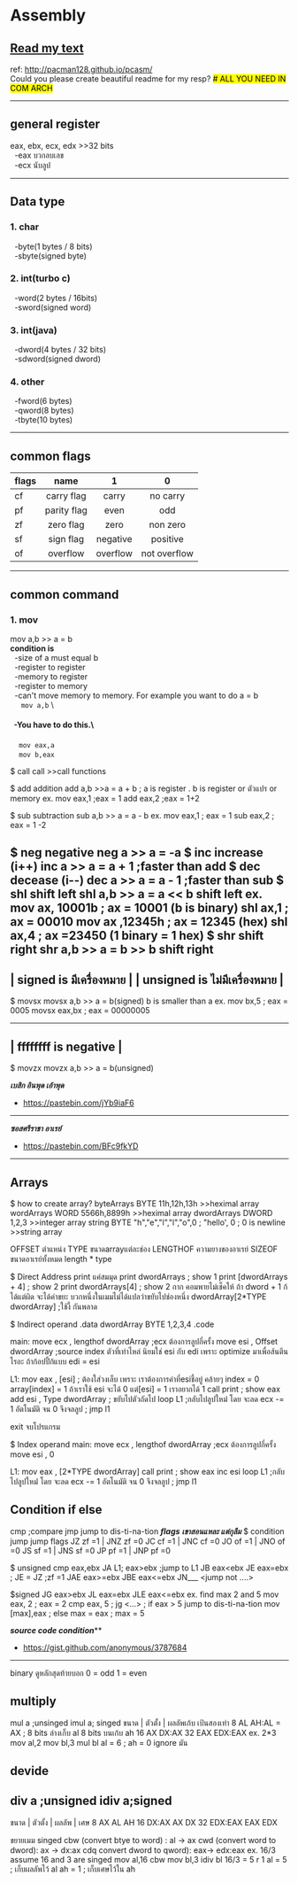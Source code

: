# Assembly
## [Read my text](https://github.com/itsmebabysmiley/Assembly/blob/master/text)
ref:
http://pacman128.github.io/pcasm/  
Could you please create beautiful readme for my resp?
<mark># ALL YOU NEED IN COM ARCH </mark>
***
## general register 
eax, ebx, ecx, edx  >>32 bits  
&nbsp;&nbsp;-eax บวกลบเลข  
&nbsp;&nbsp;-ecx นับลูป  
***
## Data type  
### 1. char  
&nbsp;&nbsp;-byte(1 bytes / 8 bits)  
&nbsp;&nbsp;-sbyte(signed byte)  
### 2. int(turbo c)  
&nbsp;&nbsp;-word(2 bytes / 16bits)  
&nbsp;&nbsp;-sword(signed word)  
### 3. int(java)  
&nbsp;&nbsp;-dword(4 bytes / 32 bits)    
&nbsp;&nbsp;-sdword(signed dword)  
### 4. other
&nbsp;&nbsp;-fword(6 bytes)  
&nbsp;&nbsp;-qword(8 bytes)  
&nbsp;&nbsp;-tbyte(10 bytes)  
***
## common flags
|flags |     name    |    1       |   0          |
|------|:-----------:|:----------:|:------------:|
|cf    | carry flag  |  carry     | no carry     |
|pf    | parity flag |  even      | odd          |
|zf    | zero flag   |  zero      | non zero     |     
|sf    | sign flag   |  negative  | positive     |     
|of    | overflow    |  overflow  | not overflow |         
***
## common command
### 1. mov  
mov a,b >> a = b\
**condition is**  
&nbsp;&nbsp;-size of a must equal b\
&nbsp;&nbsp;-register to register\
&nbsp;&nbsp;-memory to register\
&nbsp;&nbsp;-register to memory\
&nbsp;&nbsp;-can't move memory to memory. For example you want to do a = b\
&nbsp;&nbsp;&nbsp;&nbsp; ```mov a,b``` \
#### &nbsp;&nbsp;-You have to do this.\
&nbsp;&nbsp;&nbsp;&nbsp;```mov eax,a```\
&nbsp;&nbsp;&nbsp;&nbsp;```mov b,eax ```
         
$ call
call    >>call functions

$ add addition
add a,b >>a = a + b ; a is register . b is register or ตัวแปร or memory
ex.
  mov eax,1 ;eax = 1
  add eax,2 ;eax = 1+2

$ sub subtraction
sub a,b >> a = a - b
ex.
  mov eax,1 ; eax = 1
  sub eax,2 ; eax = 1 -2
  
$ neg negative
neg a >> a = -a
$ inc increase (i++)
inc a >> a = a + 1  ;faster than add
$ dec decease (i--)
dec a >> a = a - 1  ;faster than sub
$ shl shift left
shl a,b >> a = a << b shift left
ex.
  mov ax, 10001b  ; ax = 10001 (b is binary)
  shl ax,1        ; ax = 00010
  mov ax ,12345h  ; ax = 12345 (hex)
  shl ax,4        ; ax =23450 (1 binary = 1 hex)
$ shr shift right
shr a,b >> a = b >> b shift right
--------------------------------
| signed is มีเครื่องหมาย          |
| unsigned is ไม่มีเครื่องหมาย      |
--------------------------------
$ movsx
movsx a,b >> a = b(signed) b is smaller than a
ex.
  mov bx,5 ; eax = 0005
  movsx eax,bx  ; eax = 00000005
  
---------------------------
| ffffffff is negative    |
---------------------------

$ movzx
movzx a,b >> a = b(unsigned)

***********เบสิก อินพุด เอ้าพุด***********
*   https://pastebin.com/jYb9iaF6   
*************************************
***********ซอสศรีราชา อาเรย์***********
* https://pastebin.com/BFc9fkYD     
************************************

## Arrays
$ how to create array?
byteArrays BYTE  11h,12h,13h  >>heximal array
wordArrays WORD  5566h,8899h  >>heximal array
dwordArrays DWORD 1,2,3       >>integer array
string BYTE "h","e","l","l","o",0 ; "hello', 0 ; 0 is newline  >>string array

OFFSET ตำแหน่ง
TYPE ขนาดarrayแต่ละช่อง
LENGTHOF ความยางของอาเรย์
SIZEOF ขนาดอาเรย์ทั้งหมด length * type

$ Direct Address
print แค่สมมุด
print dwordArrays ; show 1
print [dwordArrays + 4] ; show 2
print dwordArrays[4] ; show 2
กาก คอมพายไม่เช็คให้ ถ้า dword + 1 ก้ได้แต่ผิด จะได้ค่าขยะ บวกหนึ่งในเมมไม่ได้แปลว่าขยับไปช่องหนึ่ง
dwordArray[2*TYPE dwordArray] ;ใช้งี้ กันพลาด

$ Indirect operand
.data
  dwordArray BYTE 1,2,3,4
.code
 
 main:
  move ecx , lengthof dwordArray    ;ecx ต้องการลูปกี่ครั้ง
  move esi , Offset dwordArray      ;source index ตัวที่เท่าไหล่ นิยมใช่ esi กับ edi เพราะ optimize มาเพื่อส้นตีนไรอะ ถ้าก้อปปี้ก้แบบ edi = esi 
  
 L1:
  mov eax , [esi] ; ต้องใส่วงเล็บ เพราะ เราต้องการค่าที่esiชี้อยู่ คล้ายๆ index = 0 array[index] = 1 ถ้าเราใช้ esi จะได้ 0 แต่[esi] = 1 เราอยากได้ 1
  call print      ; show eax
  add esi , Type dwordArray   ; ขยับไปตัวถัดไป
  loop L1 ;กลับไปลูปใหม่่ โดย จะลด ecx -= 1 อัตโนมัติ จน 0 จึงจลลูป ; jmp l1
  
  exit จบโปรแกรม
  
$ Index operand
main:
  move ecx , lengthof dwordArray    ;ecx ต้องการลูปกี่ครั้ง
  move esi , 0       
  
 L1:
  mov eax , [2*TYPE dwordArray]
  call print      ; show eax
  inc esi
  loop L1 ;กลับไปลูปใหม่่ โดย จะลด ecx -= 1 อัตโนมัติ จน 0 จึงจลลูป ; jmp l1

## Condition if else
  cmp ;compare
  jmp jump to dis-ti-na-tion
  *****flags เขาสอนแหละ แต่กุลืม*****
  $ condition jump
  jump flags
  JZ zf =1    | JNZ zf =0
  JC cf =1    | JNC cf =0
  JO of =1    | JNO of =0
  JS sf =1    | JNS sf =0
  JP pf =1    | JNP pf =0
  
  $ unsigned
  cmp eax,ebx
  JA L1; eax>ebx ;jump to L1
  JB eax<ebx
  JE eax=ebx ; JE = JZ ;zf =1
  JAE eax>=ebx
  JBE eax<=ebx
  JN___ <jump not ....>
  
  $signed
  JG eax>ebx
  JL eax<ebx
  JE eax = ebx
  JGE eax>=ebx
  JLE eax<=ebx
  ex. find max 2 and 5
    mov eax, 2        ; eax = 2
    cmp eax, 5        ;
    jg  <...>         ; if eax > 5  jump to dis-ti-na-tion
    mov [max],eax  ; else max = eax ; max = 5
    
***********source code condition*************
*  https://gist.github.com/anonymous/3787684
*********************************************
  
  binary ดูหลักสุดท้ายบอก 0 = odd 1 = even
 
## multiply
  mul a ;unsinged
  imul a; singed
  ขนาด | ตัวตั้ง | ผลลัพเก้บ เป้นสองเท่า
    8     AL      AH:AL  = AX ; 8 bits ล่างเก็บ al 8 bits บนเก้บ ah
    16    AX      DX:AX
    32    EAX     EDX:EAX
   ex. 2*3
      mov al,2
      mov bl,3
      mul bl
            al = 6 ; ah = 0 ignore มัน
## devide
  div a ;unsigned
  idiv a;signed
  -------------------------------
   ขนาด | ตัวตั้ง | ผลลัพ  | เศษ
    8     AX      AL       AH 
    16    DX:AX   AX       DX
    32    EDX:EAX EAX      EDX     
  
  ขยายเมม singed
  cbw (convert btye to word) : al -> ax
  cwd (convert word to dword): ax -> dx:ax
  cdq convert dword to qword): eax-> edx:eax
  ex. 16/3 assume 16 and 3 are singed
    mov al,16
    cbw
    mov bl,3
    idiv bl       16/3 = 5 r 1
        al = 5 ; เก็บผลลัพไว้ al
        ah = 1 ; เก็บเศษไว้ใน ah
